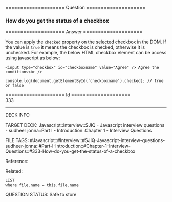==================== Question ====================  

### How do you get the status of a checkbox  

==================== Answer ====================  

You can apply the `checked` property on the selected checkbox in the DOM. If the value is `true` it means the checkbox is checked, otherwise it is unchecked. For example, the below HTML checkbox element can be access using javascript as below:

<!-- codeblock-start -->
<pre><code class="hljs language-html"><span class="hljs-tag">&#x3C;<span class="hljs-name">input</span> <span class="hljs-attr">type</span>=<span class="hljs-string">"checkbox"</span> <span class="hljs-attr">id</span>=<span class="hljs-string">"checkboxname"</span> <span class="hljs-attr">value</span>=<span class="hljs-string">"Agree"</span> /></span> Agree the conditions<span class="hljs-tag">&#x3C;<span class="hljs-name">br</span> /></span>
</code></pre>
<!-- codeblock-end -->

<!-- codeblock-start -->
<pre><code class="hljs language-javascript"><span class="hljs-variable language_">console</span>.<span class="hljs-title function_">log</span>(<span class="hljs-variable language_">document</span>.<span class="hljs-title function_">getElementById</span>(‘checkboxname’).<span class="hljs-property">checked</span>); <span class="hljs-comment">// true or false</span>
</code></pre>
<!-- codeblock-end -->

==================== Id ====================  
333

---

DECK INFO

TARGET DECK: Javascript::Interview::SJIQ - Javascript interview questions - sudheer jonna::Part I - Introduction::Chapter 1 - Interview Questions

FILE TAGS: #Javascript::#Interview::#SJIQ-Javascript-interview-questions-sudheer-jonna::#Part-I-Introduction::#Chapter-1-Interview-Questions::#333-How-do-you-get-the-status-of-a-checkbox

Reference:

Related:

```dataview
LIST
where file.name = this.file.name
```

QUESTION STATUS: Safe to store
